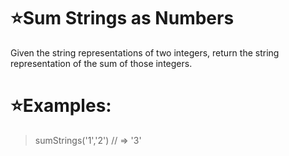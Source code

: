 # :star:Sum Strings as Numbers

Given the string representations of two integers, return the string representation of the sum of those integers.

# :star:Examples:

> sumStrings('1','2') // => '3'
